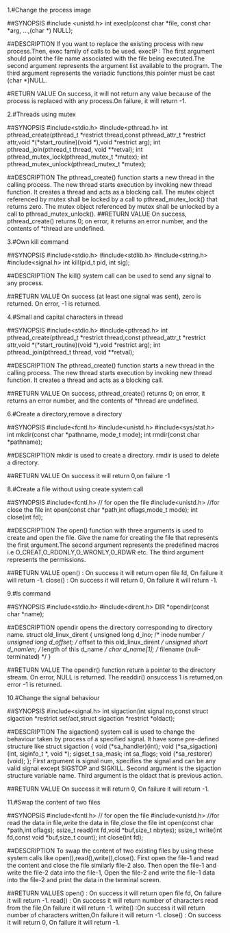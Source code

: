 1.#Change the process image


##SYNOPSIS
	#include <unistd.h>
        int execlp(const char *file, const char *arg, ...,(char  *) NULL);


##DESCRIPTION
	If you want to replace the existing process with new process.Then, exec family of calls to be used.
	execlP : The first argument should point the file name associated with the file being executed.The second argument represents the argument list available to the program. The third argument represents the variadic functions,this pointer must be cast (char *)NULL.


#RETURN VALUE
	On success, it will not return any value because of the process is replaced with any process.On failure, it will return -1.



2.#Threads using mutex

##SYNOPSIS
	#include<stdio.h>
	#include<pthread.h>
	int pthread_create(pthread_t *restrict thread,const pthread_attr_t *restrict attr,void *(*start_routine)(void *),void *restrict arg);
	int pthread_join(pthread_t thread, void **retval);
	int pthread_mutex_lock(pthread_mutex_t *mutex);
       int pthread_mutex_unlock(pthread_mutex_t *mutex);
	
##DESCRIPTION
	The pthread_create() function starts a new thread in the calling process.  The new thread starts execution by invoking new thread function.
	It creates a thread and acts as a blocking call.
	The mutex object referenced by mutex shall be locked by a call to pthread_mutex_lock() that returns zero.
	The mutex object referenced by mutex shall be unlocked by a call to pthread_mutex_unlock(). 
##RETURN VALUE
	On success, pthread_create() returns 0; on error, it returns an error number, and the contents of *thread are undefined.
	
3.#Own kill command

##SYNOPSIS
	#include<stdio.h>
	#include<stdlib.h>
	#include<string.h>
	#include<signal.h>
	int kill(pid_t pid, int sig);
	
##DESCRIPTION
	The kill() system call can be used to send any signal to any process.
	
##RETURN VALUE
	On success (at least one signal was sent), zero is returned.  On error, -1 is returned.
       
4.#Small and capital characters in thread

##SYNOPSIS
	#include<stdio.h>
	#include<pthread.h>
	int pthread_create(pthread_t *restrict thread,const pthread_attr_t *restrict attr,void *(*start_routine)(void *),void *restrict arg);
	int pthread_join(pthread_t thread, void **retval);
	
##DESCRIPTION
	The pthread_create() function starts a new thread in the calling process.  The new thread starts execution by invoking new thread function.
	It creates a thread and acts as a blocking call.
	
##RETURN VALUE
	On success, pthread_create() returns 0; on error, it returns an error number, and the contents of *thread are undefined.

6.#Create a directory,remove a directory

##SYNOPSIS
	#include<fcntl.h>
	#include<unistd.h>
	#include<sys/stat.h>
	int mkdir(const char *pathname, mode_t mode);
	int rmdir(const char *pathname);

##DESCRIPTION
	mkdir is used to create a directory.
	rmdir is used to delete a directory.

##RETURN VALUE
	On success it will return 0,on failure -1 

       
8.#Create a file without using create system call

##SYNOPSIS
	#include<fcntl.h> // for open the file
	#include<unistd.h> //for close the file
	int open(const char *path,int oflags,mode_t mode);
	int close(int fd);

##DESCRIPTION
	The open() function with three arguments is used to create and open the file. Give the name for creating the file that represents the first argument.The second argument represents the predefined macros i.e O_CREAT,O_RDONLY,O_WRONLY,O_RDWR etc. The third argument represents the permissions.

##RETURN VALUE
	open() : On success it will return open file fd, On failure it will return -1.
	close() : On success it will return 0, On failure it will return -1. 

9.#ls command

##SYNOPSIS
	#include<stdio.h>
	#include<dirent.h>
	DIR *opendir(const char *name);


##DESCRIPTION
	opendir opens the directory corresponding to directory name.
	struct old_linux_dirent {
               unsigned long d_ino;     /* inode number */
               unsigned long d_offset;  /* offset to this old_linux_dirent */
               unsigned short d_namlen; /* length of this d_name */
               char  d_name[1];         /* filename (null-terminated) */
           }

##RETURN VALUE
	The opendir() function return a pointer to the directory stream.  On error, NULL is returned.
	The readdir() onsuccess 1 is returned,on error -1 is returned.

10.#Change the signal behaviour

##SYNOPSIS
	#include<signal.h>
	int sigaction(int signal no,const struct sigaction *restrict set/act,struct sigaction *restrict *oldact);


##DESCRIPTION
	The  sigaction()  system  call  is used to change the behaviour taken by process of a specified signal. It have some pre-defined structure like
          struct sigaction {
               void     (*sa_handler)(int);
               void     (*sa_sigaction)(int, siginfo_t *, void *);
               sigset_t   sa_mask;
               int        sa_flags;
               void     (*sa_restorer)(void);
           };
First argument is signal num, specifies the signal and can be any valid signal except SIGSTOP and SIGKILL. Second argument is the sigaction structure variable name. Third argument is the oldact that is previous action.


##RETURN VALUE
	On success it will return 0, On failure it will return -1.



11.#Swap the content of two files

##SYNOPSIS
	#include<fcntl.h> // for open the file
	#include<unistd.h> //for read the data in file,write the data in file,close the file
	int open(const char *path,int oflags);
	ssize_t read(int fd,void *buf,size_t nbytes);
	ssize_t write(int fd,const void *buf,size_t count);
	int close(int fd);

##DESCRIPTION
	To swap the content of two existing files by using these system calls like open(),read(),write(),close(). First open the file-1 and read the content and close the file similarly file-2 also. Then open the file-1 and write the file-2 data into the file-1, Open the file-2 and write the file-1 data into the file-2 and print the data in the terminal screen.


##RETURN VALUES
	open() : On success it will return open file fd, On failure it will return -1.
	read() : On success it will return number of characters read from the file,On failure it will return -1.
	write() :On success it will return number of characters written,On failure it will return -1.
	close() : On success it will return 0, On failure it will return -1. 

